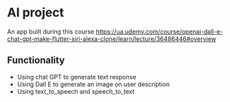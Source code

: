 # AI project 
An app built during this course 
https://ua.udemy.com/course/openai-dall-e-chat-gpt-make-flutter-siri-alexa-clone/learn/lecture/36486446#overview

## Functionality
- Using chat GPT to generate text response
- Using Dall E to generate an image on user description
- Using text_to_speech and speech_to_text
